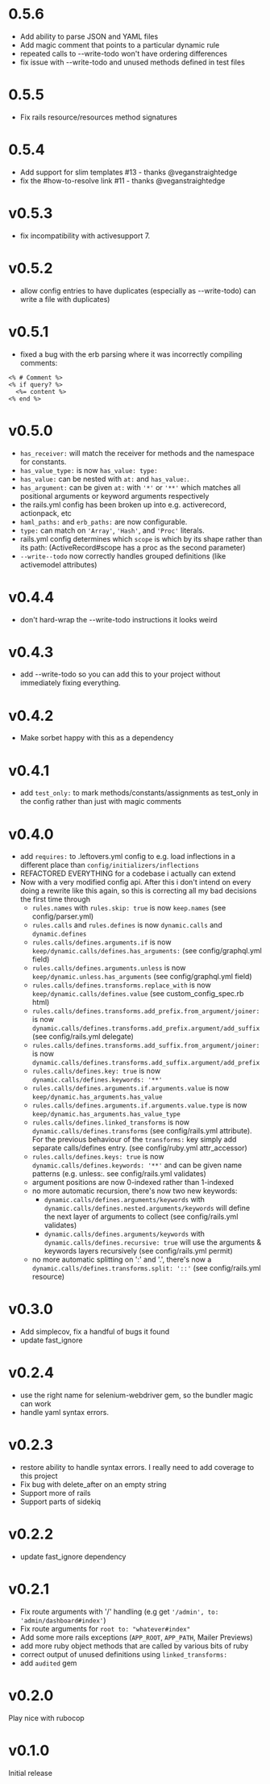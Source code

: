 # 0.5.6
- Add ability to parse JSON and YAML files
- Add magic comment that points to a particular dynamic rule
- repeated calls to --write-todo won't have ordering differences
- fix issue with --write-todo and unused methods defined in test files

# 0.5.5
- Fix rails resource/resources method signatures

# 0.5.4
- Add support for slim templates #13 - thanks @veganstraightedge
- fix the #how-to-resolve link #11 - thanks @veganstraightedge

# v0.5.3
- fix incompatibility with activesupport 7.

# v0.5.2
- allow config entries to have duplicates (especially as --write-todo) can write a file with duplicates)

# v0.5.1
- fixed a bug with the erb parsing where it was incorrectly compiling comments:
```
<% # Comment %>
<% if query? %>
  <%= content %>
<% end %>
```

# v0.5.0
- `has_receiver:` will match the receiver for methods and the namespace for constants.
- `has_value_type:` is now `has_value: type:`
- `has_value:` can be nested with `at:` and `has_value:`.
- `has_argument:` can be given `at:` with `'*'` or `'**'` which matches all positional arguments or keyword arguments respectively
- the rails.yml config has been broken up into e.g. activerecord, actionpack, etc
- `haml_paths:` and `erb_paths:` are now configurable.
- `type:` can match on `'Array'`, `'Hash'`, and `'Proc'` literals.
- rails.yml config determines which `scope` is which by its shape rather than its path: (ActiveRecord#scope has a proc as the second parameter)
- `--write--todo` now correctly handles grouped definitions (like activemodel attributes)

# v0.4.4
- don't hard-wrap the --write-todo instructions it looks weird

# v0.4.3
- add --write-todo so you can add this to your project without
immediately fixing everything.

# v0.4.2
- Make sorbet happy with this as a dependency
# v0.4.1
- add `test_only:` to mark methods/constants/assignments as test_only in the config rather than just with magic comments

# v0.4.0
- add `requires:` to .leftovers.yml config to e.g. load inflections in a different place than `config/initializers/inflections`
- REFACTORED EVERYTHING for a codebase i actually can extend
- Now with a very modified config api. After this i don't intend on every doing a rewrite like this again, so this is correcting all my bad decisions the first time through
  - `rules.names` with `rules.skip: true` is now `keep.names` (see config/parser.yml)
  - `rules.calls` and `rules.defines` is now `dynamic.calls` and `dynamic.defines`
  - `rules.calls/defines.arguments.if` is now `keep/dynamic.calls/defines.has_arguments:` (see config/graphql.yml field)
  - `rules.calls/defines.arguments.unless` is now `keep/dynamic.unless.has_arguments` (see config/graphql.yml field)
  - `rules.calls/defines.transforms.replace_with` is now `keep/dynamic.calls/defines.value` (see custom_config_spec.rb html)
  - `rules.calls/defines.transforms.add_prefix.from_argument/joiner:` is now `dynamic.calls/defines.transforms.add_prefix.argument/add_suffix` (see config/rails.yml delegate)
  - `rules.calls/defines.transforms.add_suffix.from_argument/joiner:` is now `dynamic.calls/defines.transforms.add_suffix.argument/add_prefix`
  - `rules.calls/defines.key: true` is now `dynamic.calls/defines.keywords: '**'`
  - `rules.calls/defines.arguments.if.arguments.value` is now `keep/dynamic.has_arguments.has_value`
  - `rules.calls/defines.arguments.if.arguments.value.type` is now `keep/dynamic.has_arguments.has_value_type`
  - `rules.calls/defines.linked_transforms` is now `dynamic.calls/defines.transforms` (see config/rails.yml attribute). For the previous behaviour of the `transforms:` key simply add separate calls/defines entry. (see config/ruby.yml attr_accessor)
  - `rules.calls/defines.keys: true` is now `dynamic.calls/defines.keywords: '**'` and can be given name patterns (e.g. unless:. see config/rails.yml validates)
  - argument positions are now 0-indexed rather than 1-indexed
  - no more automatic recursion, there's now two new keywords:
    - `dynamic.calls/defines.arguments/keywords` with `dynamic.calls/defines.nested.arguments/keywords` will define the next layer of arguments to collect (see config/rails.yml validates)
    - `dynamic.calls/defines.arguments/keywords` with `dynamic.calls/defines.recursive: true` will use the arguments & keywords layers recursively (see config/rails.yml permit)
  - no more automatic splitting on ':' and '.', there's now a `dynamic.calls/defines.transforms.split: '::'` (see config/rails.yml resource)

# v0.3.0
- Add simplecov, fix a handful of bugs it found
- update fast_ignore

# v0.2.4
- use the right name for selenium-webdriver gem, so the bundler magic can work
- handle yaml syntax errors.

# v0.2.3
- restore ability to handle syntax errors. I really need to add coverage to this project
- Fix bug with delete_after on an empty string
- Support more of rails
- Support parts of sidekiq

# v0.2.2
- update fast_ignore dependency

# v0.2.1

- Fix route arguments with '/' handling (e.g get `'/admin', to: 'admin/dashboard#index'`)
- Fix route arguments for `root to: "whatever#index"`
- Add some more rails exceptions (`APP_ROOT`, `APP_PATH`, Mailer Previews)
- add more ruby object methods that are called by various bits of ruby
- correct output of unused definitions using `linked_transforms:`
- add `audited` gem

# v0.2.0

Play nice with rubocop

# v0.1.0

Initial release

